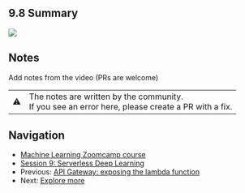 ## 9.8 Summary

<a href="https://www.youtube.com/watch?v=bu3nPiHCNLU&list=PL3MmuxUbc_hIhxl5Ji8t4O6lPAOpHaCLR"><img src="images/thumbnail-9-08.jpg"></a>


## Notes

Add notes from the video (PRs are welcome)


<table>
   <tr>
      <td>⚠️</td>
      <td>
         The notes are written by the community. <br>
         If you see an error here, please create a PR with a fix.
      </td>
   </tr>
</table>


## Navigation

* [Machine Learning Zoomcamp course](../)
* [Session 9: Serverless Deep Learning](./)
* Previous: [API Gateway: exposing the lambda function](07-api-gateway.md)
* Next: [Explore more](09-explore-more.md)